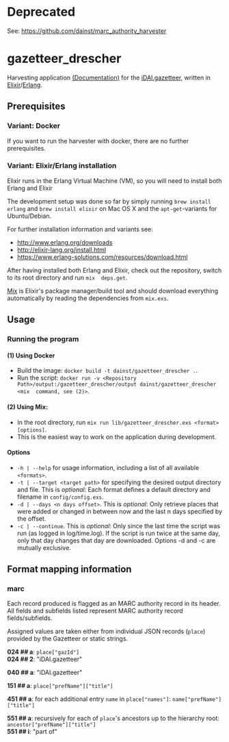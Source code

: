# Deprecated 
See: https://github.com/dainst/marc_authority_harvester

# gazetteer_drescher
Harvesting application [(Documentation)](https://dainst.github.io/gazetteer_drescher/api-reference.html) for the 
[iDAI.gazetteer](https://gazetteer.dainst.org/),
written in [Elixir](http://elixir-lang.org/)/[Erlang](http://www.erlang.org/).

## Prerequisites 

### Variant: Docker

If you want to run the harvester with docker, there are no further prerequisites.

### Variant: Elixir/Erlang installation


Elixir runs in the Erlang Virtual Machine (VM), so you will need to install both Erlang and Elixir

The development setup was done so far by simply running  `brew install erlang` and `brew install elixir` on Mac OS X 
and the `apt-get`-variants for Ubuntu/Debian.

For further installation information and variants see:

* http://www.erlang.org/downloads
* http://elixir-lang.org/install.html
* https://www.erlang-solutions.com/resources/download.html


After having installed both Erlang and Elixir, check out the repository, switch to its root directory and run `mix 
deps.get`.    

[Mix](http://elixir-lang.org/getting-started/mix-otp/introduction-to-mix.html) is Elixir's package manager/build tool 
and should download everything automatically by reading the dependencies from  `mix.exs`.


## Usage

### Running the program

#### (1) Using Docker

* Build the image: `docker build -t dainst/gazetteer_drescher .`.
* Run the script: `docker run -v <Repository Path>/output:/gazetteer_drescher/output dainst/gazetteer_drescher <mix 
command, see (2)>`.

#### (2) Using Mix:
* In the root directory, run `mix run lib/gazetteer_drescher.exs <format> [options]`.
* This is the easiest way to work on the application during development.


#### Options
* `-h | --help` for usage information, including a list of all available `<formats>`.
* `-t | --target <target path>` for specifying the desired output directory and file. This is _optional_: Each format 
defines a default directory and filename in `config/config.exs`.
* `-d | --days <n days offset>`. This is _optional_: Only retrieve places that were added or changed in between now and 
the last n days specified by the offset.
* `-c | --continue`. This is _optional_: Only since the last time the script was run (as logged in log/time.log). If 
the script is run twice at the same day, only that day changes that day are downloaded.
Options -d and -c are mutually exclusive.
 
## Format mapping information

### marc

Each record produced is flagged as an MARC authority record in its header. All fields and subfields listed represent 
MARC authority record fields/subfields.

Assigned values are taken either from individual JSON records (`place`) provided by the Gazetteer or static strings.

__024 ## a__: `place["gazId"]`  
__024 ## 2__: "iDAI.gazetteer"

__040 ## a__: "iDAI.gazetteer"

__151 ## a__: `place["prefName"]["title"]`

__451 ## a__: for each additional entry `name` in `place["names"]`: `name["prefName"]["title"]`

__551 ## a__: recursively for each of `place`'s ancestors up to the hierarchy root: `ancestor["prefName"]["title"]`   
__551 ## i__: "part of"
